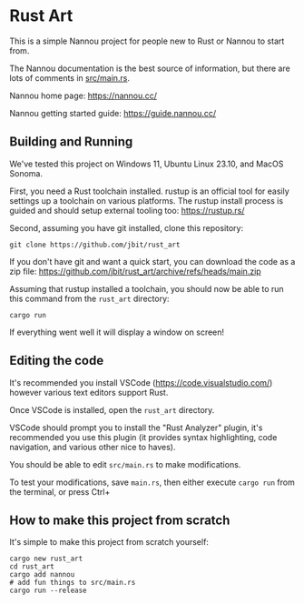 Rust Art
========

This is a simple Nannou project for people new to Rust or Nannou to start from.

The Nannou documentation is the best source of information, but there are lots of comments in [src/main.rs](src/main.rs).

Nannou home page: https://nannou.cc/

Nannou getting started guide: https://guide.nannou.cc/


Building and Running
--------------------

We've tested this project on Windows 11, Ubuntu Linux 23.10, and MacOS Sonoma.

First, you need a Rust toolchain installed. rustup is an official tool for easily settings up a toolchain on various platforms. The rustup install process is guided and should setup external tooling too: https://rustup.rs/

Second, assuming you have git installed, clone this repository:
```
git clone https://github.com/jbit/rust_art
```

If you don't have git and want a quick start, you can download the code as a zip file: https://github.com/jbit/rust_art/archive/refs/heads/main.zip

Assuming that rustup installed a toolchain, you should now be able to run this command from the `rust_art` directory:
```
cargo run
```

If everything went well it will display a window on screen!


Editing the code
----------------

It's recommended you install VSCode (https://code.visualstudio.com/) however various text editors support Rust.

Once VSCode is installed, open the `rust_art` directory.

VSCode should prompt you to install the "Rust Analyzer" plugin, it's recommended you use this plugin (it provides syntax highlighting, code navigation, and various other nice to haves).

You should be able to edit `src/main.rs` to make modifications.

To test your modifications, save `main.rs`, then either execute `cargo run` from the terminal, or press Ctrl+


How to make this project from scratch
-------------------------------------

It's simple to make this project from scratch yourself:


```
cargo new rust_art
cd rust_art
cargo add nannou
# add fun things to src/main.rs
cargo run --release
```
